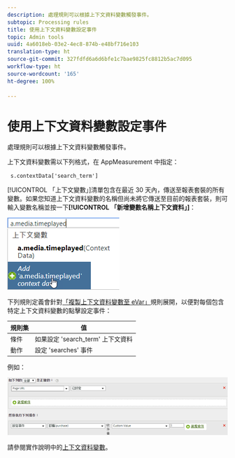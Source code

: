 ```yaml
---
description: 處理規則可以根據上下文資料變數觸發事件。
subtopic: Processing rules
title: 使用上下文資料變數設定事件
topic: Admin tools
uuid: 4a6018eb-03e2-4ec8-874b-e48bf716e103
translation-type: ht
source-git-commit: 327fdfd6a6d6bfe1c7bae9825fc8812b5ac7d095
workflow-type: ht
source-wordcount: '165'
ht-degree: 100%

---
```



# 使用上下文資料變數設定事件

處理規則可以根據上下文資料變數觸發事件。

上下文資料變數需以下列格式，在 AppMeasurement 中指定：

```
 s.contextData['search_term']
```

[!UICONTROL 「上下文變數」]清單包含在最近 30 天內，傳送至報表套裝的所有變數。如果您知道上下文資料變數的名稱但尚未將它傳送至目前的報表套裝，則可輸入變數名稱並按一下&#x200B;**[!UICONTROL 「新增變數名稱上下文資料」]**：

![](assets/add-context-variable.png)

下列規則定義會針對[「複製上下文資料變數至 eVar」](/help/admin/admin/c-processing-rules/processing-rules-examples/processing-rules-copy-context-data.md)規則展開，以便對每個包含特定上下文資料變數的點擊設定事件：

| 規則集 | 值 |
|---|---|
| 條件 | 如果設定 &#39;search_term&#39; 上下文資料 |
| 動作 | 設定 &#39;searches&#39; 事件 |

例如：

![](assets/processing_rule_set_event.png)

請參閱實作說明中的[上下文資料變數](https://docs.adobe.com/content/help/zh-Hant/analytics/implementation/vars/page-vars/contextdata.html)。
